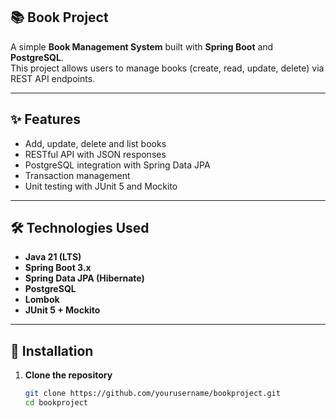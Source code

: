 
## 📚 Book Project

A simple **Book Management System** built with **Spring Boot** and **PostgreSQL**.  
This project allows users to manage books (create, read, update, delete) via REST API endpoints.

---

## ✨ Features
- Add, update, delete and list books
- RESTful API with JSON responses
- PostgreSQL integration with Spring Data JPA
- Transaction management
- Unit testing with JUnit 5 and Mockito

---

## 🛠️ Technologies Used
- **Java 21 (LTS)**
- **Spring Boot 3.x**
- **Spring Data JPA (Hibernate)**
- **PostgreSQL**
- **Lombok**
- **JUnit 5 + Mockito**

---

## 🚀 Installation

1. **Clone the repository**
   ```bash
   git clone https://github.com/yourusername/bookproject.git
   cd bookproject
